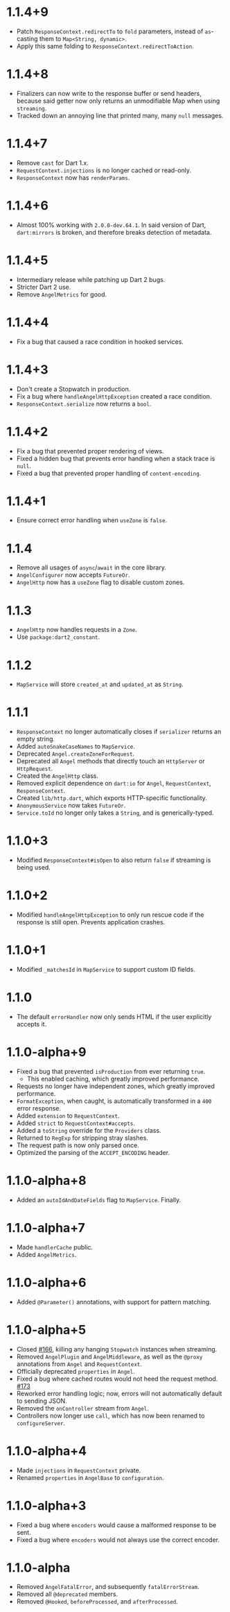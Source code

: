 # 1.1.4+9
* Patch `ResponseContext.redirectTo` to `fold` parameters, instead of
`as`-casting them to `Map<String, dynamic>`.
* Apply this same folding to `ResponseContext.redirectToAction`.

# 1.1.4+8
* Finalizers can now write to the response buffer or send headers,
because said getter now only returns an unmodifiable Map when using
`streaming`.
* Tracked down an annoying line that printed many, many `null` messages.

# 1.1.4+7
* Remove `cast` for Dart 1.x.
* `RequestContext.injections` is no longer cached or read-only.
* `ResponseContext` now has `renderParams`.

# 1.1.4+6
* Almost 100% working with `2.0.0-dev.64.1`. In said version
of Dart, `dart:mirrors` is broken, and therefore breaks detection of metadata.

# 1.1.4+5
* Intermediary release while patching up Dart 2 bugs.
* Stricter Dart 2 use.
* Remove `AngelMetrics` for good.

# 1.1.4+4
* Fix a bug that caused a race condition in hooked services.

# 1.1.4+3
* Don't create a Stopwatch in production.
* Fix a bug where `handleAngelHttpException` created a race condition.
* `ResponseContext.serialize` now returns a `bool`.

# 1.1.4+2
* Fix a bug that prevented proper rendering of views.
* Fixed a hidden bug that prevents error handling when a
stack trace is `null`.
* Fixed a bug that prevented proper handling of `content-encoding`.

# 1.1.4+1
* Ensure correct error handling when `useZone` is `false`.
 
# 1.1.4
* Remove all usages of `async`/`await` in the core library.
* `AngelConfigurer` now accepts `FutureOr`.
* `AngelHttp` now has a `useZone` flag to disable custom zones.

# 1.1.3
* `AngelHttp` now handles requests in a `Zone`.
* Use `package:dart2_constant`.

# 1.1.2
* `MapService` will store `created_at` and `updated_at` as `String`.

# 1.1.1
* `ResponseContext` no longer automatically closes if `serializer` returns an
empty string.
* Added `autoSnakeCaseNames` to `MapService`.
* Deprecated `Angel.createZoneForRequest`.
* Deprecated all `Angel` methods that directly touch an `HttpServer` or `HttpRequest`.
* Created the `AngelHttp` class.
* Removed explicit dependence on `dart:io` for `Angel`, `RequestContext`, `ResponseContext`.
* Created `lib/http.dart`, which exports HTTP-specific functionality.
* `AnonymousService` now takes `FutureOr`.
* `Service.toId` no longer only takes a `String`, and is generically-typed.

# 1.1.0+3
* Modified `ResponseContext#isOpen` to also return `false` if streaming is being used.

# 1.1.0+2
* Modified `handleAngelHttpException` to only run rescue code
if the response is still open. Prevents application crashes.

# 1.1.0+1
* Modified `_matchesId` in `MapService` to support custom ID fields.

# 1.1.0
* The default `errorHandler` now only sends HTML if the user explicitly accepts it.

# 1.1.0-alpha+9
* Fixed a bug that prevented `isProduction` from ever returning `true`.
    * This enabled caching, which greatly improved performance.
* Requests no longer have independent zones, which greatly improved performance.
* `FormatException`, when caught, is automatically transformed in a `400` error response.
* Added `extension` to `RequestContext`.
* Added `strict` to `RequestContext#accepts`.
* Added a `toString` override for the `Providers` class.
* Returned to `RegExp` for stripping stray slashes.
* The request path is now only parsed once.
* Optimized the parsing of the `ACCEPT_ENCODING` header.

# 1.1.0-alpha+8
* Added an `autoIdAndDateFields` flag to `MapService`. Finally.

# 1.1.0-alpha+7
* Made `handlerCache` public.
* Added `AngelMetrics`.

# 1.1.0-alpha+6
* Added `@Parameter()` annotations, with support for pattern matching.

# 1.1.0-alpha+5
* Closed [#166](https://github.com/angel-dart/framework/issues/166), killing any hanging `Stopwatch` instances when streaming.
* Removed `AngelPlugin` and `AngelMiddleware`, as well as the `@proxy` annotations from `Angel` and `RequestContext`.
* Officially deprecated `properties` in `Angel`.
* Fixed a bug where cached routes would not heed the request method. [#173](https://github.com/angel-dart/framework/issues/173)
* Reworked error handling logic; now, errors will not automatically default to sending JSON.
* Removed the `onController` stream from `Angel`.
* Controllers now longer use `call`, which has now been renamed to `configureServer`.

# 1.1.0-alpha+4
* Made `injections` in `RequestContext` private.
* Renamed `properties` in `AngelBase` to `configuration`.

# 1.1.0-alpha+3
* Fixed a bug where `encoders` would cause a malformed response to be sent.
* Fixed a bug where `encoders` would not always use the correct encoder.

# 1.1.0-alpha
* Removed `AngelFatalError`, and subsequently `fatalErrorStream`.
* Removed all `@deprecated` members.
* Removed `@Hooked`, `beforeProcessed`, and `afterProcessed`.